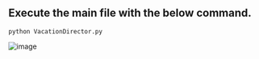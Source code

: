 ## Execute the main file with the below command.
 ```python3
python VacationDirector.py
 ```  
![image](https://github.com/rebuild-123/Python-Head-First-Design-Patterns/blob/main/pictures_for_README/builder_vacation.png)
